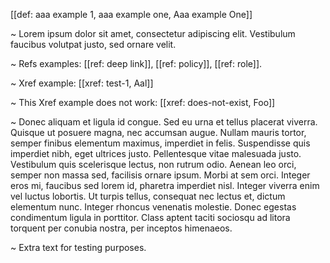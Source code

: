 [[def: aaa example 1, aaa example one, Aaa example One]]

~ Lorem ipsum dolor sit amet, consectetur adipiscing elit. Vestibulum faucibus volutpat justo, sed ornare velit.

~ Refs examples: [[ref: deep link]], [[ref: policy]], [[ref: role]].

~ Xref example: [[xref: test-1, Aal]]

~ This Xref example does not work: [[xref: does-not-exist, Foo]]

~ Donec aliquam et ligula id congue. Sed eu urna et tellus placerat viverra. Quisque ut posuere magna, nec accumsan augue. Nullam mauris tortor, semper finibus elementum maximus, imperdiet in felis. Suspendisse quis imperdiet nibh, eget ultrices justo. Pellentesque vitae malesuada justo. Vestibulum quis scelerisque lectus, non rutrum odio. Aenean leo orci, semper non massa sed, facilisis ornare ipsum. Morbi at sem orci. Integer eros mi, faucibus sed lorem id, pharetra imperdiet nisl. Integer viverra enim vel luctus lobortis. Ut turpis tellus, consequat nec lectus et, dictum elementum nunc. Integer rhoncus venenatis molestie. Donec egestas condimentum ligula in porttitor. Class aptent taciti sociosqu ad litora torquent per conubia nostra, per inceptos himenaeos.

~ Extra text for testing purposes.
